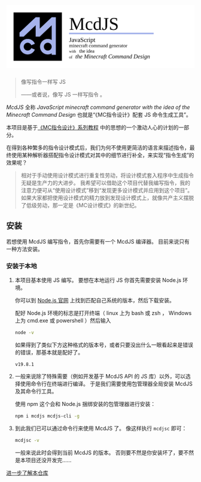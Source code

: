 # ![McdJS](/packages/mcdjs/lib/banner.svg)

> 像写指令一样写 JS
>
> ——或者说，像写 JS 一样写指令 。

*McdJS* 全称 *JavaScript minecraft command generator with the idea of the Minecraft Command Design* 也就是“《MC指令设计》配套 JS 命令生成工具”。

本项目是基于[《MC指令设计》系列教程](https://github.com/n9gc/the-minecraft-command-design) 中的思想的一个激动人心的计划的一部分。

在得到各种繁多的指令设计模式后，我们为何不使用更简洁的语言来描述指令，最终使用某种解析器搭配指令设计模式对其中的细节进行补全，来实现“指令生成”的效果呢？

> 相对于手动使用设计模式进行重复性劳动，将设计模式套入程序中生成指令无疑是生产力的大进步。
> 我希望可以借助这个项目代替我编写指令，我的注意力便可从“使用设计模式”移到“发现更多设计模式并应用到这个项目”。
> 如果大家都把使用设计模式的精力放到发现设计模式上，就像共产主义摆脱了低级劳动，那一定是《MC设计模式》的新世纪。

## 安装

若想使用 McdJS 编写指令，首先你需要有一个 McdJS 编译器。
目前来说只有一种方法安装。

### 安装于本地

1. 本项目基本使用 JS 编写。
   要想在本地运行 JS 你首先需要安装 Node.js 环境。

   你可以到 [Node.js 官网](https://nodejs.org/zh-cn) 上找到匹配自己系统的版本，然后下载安装。

   配好 Node.js 环境的标志是打开终端（ linux 上为 bash 或 zsh ， Windows 上为 cmd.exe 或 powershell ）然后输入

   ```bash
   node -v
   ```

   如果得到了类似下方这种格式的版本号，或者只要没出什么一眼看起来是错误的错误，那基本就是配好了。

   ```text
   v19.8.1
   ```

2. 一般来说除了特殊需要（例如开发基于 McdJS API 的 JS 库）以外，可以选择使用命令行在终端进行编译。
   于是我们需要使用包管理器全局安装 McdJS 及其命令行工具。

   使用 npm 这个会和 Node.js 捆绑安装的包管理器进行安装：

   ```bash
   npm i mcdjs mcdjs-cli -g
   ```

3. 到此我们已可以通过命令行来使用 McdJS 了。
   像这样执行 `mcdjsc` 即可：

   ```bash
   mcdjsc -v
   ```

   一般来说此时会得到当前 McdJS 的版本。
   否则要不然是你安装坏了，要不然是本项目还没开发完……

[进一步了解本仓库](/packages/)
